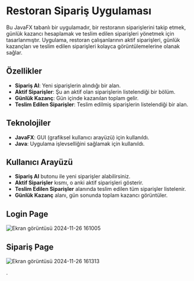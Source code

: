 # Restoran Sipariş Uygulaması

Bu JavaFX tabanlı bir uygulamadır, bir restoranın siparişlerini takip etmek, günlük kazancı hesaplamak ve teslim edilen siparişleri yönetmek için tasarlanmıştır. Uygulama, restoran çalışanlarının aktif siparişleri, günlük kazançları ve teslim edilen siparişleri kolayca görüntülemelerine olanak sağlar.

## Özellikler

- **Sipariş Al**: Yeni siparişlerin alındığı bir alan.
- **Aktif Siparişler**: Şu an aktif olan siparişlerin listelendiği bir bölüm.
- **Günlük Kazanç**: Gün içinde kazanılan toplam gelir.
- **Teslim Edilen Siparişler**: Teslim edilmiş siparişlerin listelendiği bir alan.

## Teknolojiler

- **JavaFX**: GUI (grafiksel kullanıcı arayüzü) için kullanıldı.
- **Java**: Uygulama işlevselliğini sağlamak için kullanıldı.

## Kullanıcı Arayüzü
- **Sipariş Al** butonu ile yeni siparişler alabilirsiniz.
- **Aktif Siparişler** kısmı, o anki aktif siparişleri gösterir.
- **Teslim Edilen Siparişler** alanında teslim edilen tüm siparişler listelenir.
- **Günlük Kazanç** alanı, gün sonunda toplam kazancı görüntüler.

## Login Page

![Ekran görüntüsü 2024-11-26 161005](https://github.com/user-attachments/assets/ad13effe-b91c-4f99-aa39-d5bcf1337f57)


## Sipariş Page

![Ekran görüntüsü 2024-11-26 161313](https://github.com/user-attachments/assets/d46c6e2c-2b15-4594-9cd2-7b3a3adbf9ca)



.

